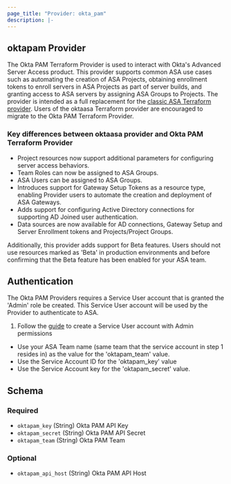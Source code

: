 ```yaml
---
page_title: "Provider: okta_pam"
description: |-
---
```


## oktapam Provider

The Okta PAM Terraform Provider is used to interact with Okta's Advanced Server Access product. This provider supports common ASA use cases such as automating the creation of ASA Projects, obtaining enrollment tokens to enroll servers in ASA Projects as part of server builds, and granting access to ASA servers by assigning ASA Groups to Projects. The provider is intended as a full replacement for the [classic ASA Terraform provider](https://registry.terraform.io/providers/oktadeveloper/oktaasa/1.0.1). Users of the oktaasa Terraform provider are encouraged to migrate to the Okta PAM Terraform Provider.

### Key differences between oktaasa provider and Okta PAM Terraform Provider
- Project resources now support additional parameters for configuring server access behaviors.
- Team Roles can now be assigned to ASA Groups.
- ASA Users can be assigned to ASA Groups.
- Introduces support for Gateway Setup Tokens as a resource type, enabling Provider users to automate the creation and deployment of ASA Gateways.
- Adds support for configuring Active Directory connections for supporting AD Joined user authentication.
- Data sources are now available for AD connections, Gateway Setup and Server Enrollment tokens and Projects/Project Groups.

Additionally, this provider adds support for Beta features. Users should not use resources marked as 'Beta' in production environments and before confirming that the Beta feature has been enabled for your ASA team.

## Authentication
The Okta PAM Providers requires a Service User account that is granted the 'Admin' role be created. This Service User account will be used by the Provider to authenticate to ASA.


1) Follow the [guide](https://help.okta.com/asa/en-us/Content/Topics/Adv_Server_Access/docs/service-users.htm) to create a Service User account with Admin permissions
- Use your ASA Team name (same team that the service account in step 1 resides in) as the value for the 'oktapam_team' value.
- Use the Service Account ID for the 'oktapam_key' value
- Use the Service Account key for the 'oktapam_secret' value.

## Schema

### Required

- `oktapam_key` (String) Okta PAM API Key
- `oktapam_secret` (String) Okta PAM API Secret
- `oktapam_team` (String) Okta PAM Team

### Optional

- `oktapam_api_host` (String) Okta PAM API Host
